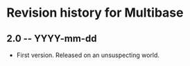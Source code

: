 # Revision history for Multibase

## 2.0  -- YYYY-mm-dd

* First version. Released on an unsuspecting world.
